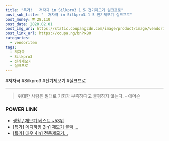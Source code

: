 ```yaml
--- 
title: "특가!   저자극 in Silkpro3 1 5 전기제모기 실크프로" 
post_sub_title: "  저자극 in Silkpro3 1 5 전기제모기 실크프로" 
post_money: ₩ 28,110 
post_date: 2020.02.01 
post_img_url: https://static.coupangcdn.com/image/product/image/vendoritem/2017/10/23/3000228738/f58b158e-d805-436d-9147-2ebcfae0d03a.jpg 
post_link_url: https://coupa.ng/bnPxBO 
categories: 
  - vendoritem 
tags: 
  - 저자극 
  - Silkpro3 
  - 전기제모기 
  - 실크프로 
--- 
```

  #저자극 #Silkpro3 #전기제모기 #실크프로 
<hr> 

> 위대한 사람은 절대로 기회가 부족하다고 불평하지 않는다. - 에머슨 


### POWER LINK

* <a href="https://blog.naver.com/santokki14/221792083558" target="_blank">생활 / 제모기 베스트 ~53위</a>
* <a href="https://blog.naver.com/an0733/221792886356" target="_blank">[특가] 메디하임 2in1 제모기 블랙 ...</a>
* <a href="https://blog.naver.com/sakai111/221792393808" target="_blank">[특가] 대우 4in1 전동제모기...</a>
